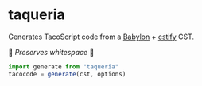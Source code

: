 taqueria
===

Generates TacoScript code from a [Babylon] + [cstify] CST.

🎉  _Preserves whitespace_ 🎉

```js
import generate from "taqueria"
tacocode = generate(cst, options)
```

[Babylon]: https://github.com/babel/babylon
[cstify]: ../cstify
